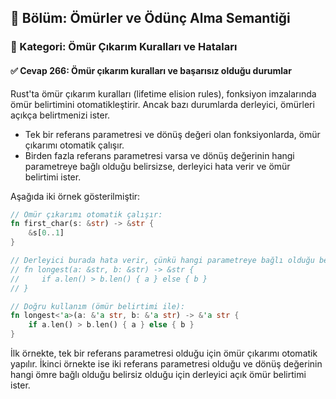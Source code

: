 ## 📘 Bölüm: Ömürler ve Ödünç Alma Semantiği  
### 🔹 Kategori: Ömür Çıkarım Kuralları ve Hataları  
#### ✅ Cevap 266: Ömür çıkarım kuralları ve başarısız olduğu durumlar

Rust'ta ömür çıkarım kuralları (lifetime elision rules), fonksiyon imzalarında ömür belirtimini otomatikleştirir. Ancak bazı durumlarda derleyici, ömürleri açıkça belirtmenizi ister.

- Tek bir referans parametresi ve dönüş değeri olan fonksiyonlarda, ömür çıkarımı otomatik çalışır.
- Birden fazla referans parametresi varsa ve dönüş değerinin hangi parametreye bağlı olduğu belirsizse, derleyici hata verir ve ömür belirtimi ister.

Aşağıda iki örnek gösterilmiştir:

```rust
// Ömür çıkarımı otomatik çalışır:
fn first_char(s: &str) -> &str {
    &s[0..1]
}

// Derleyici burada hata verir, çünkü hangi parametreye bağlı olduğu belirsizdir:
// fn longest(a: &str, b: &str) -> &str {
//     if a.len() > b.len() { a } else { b }
// }

// Doğru kullanım (ömür belirtimi ile):
fn longest<'a>(a: &'a str, b: &'a str) -> &'a str {
    if a.len() > b.len() { a } else { b }
}
```

İlk örnekte, tek bir referans parametresi olduğu için ömür çıkarımı otomatik yapılır. İkinci örnekte ise iki referans parametresi olduğu ve dönüş değerinin hangi ömre bağlı olduğu belirsiz olduğu için derleyici açık ömür belirtimi ister.
